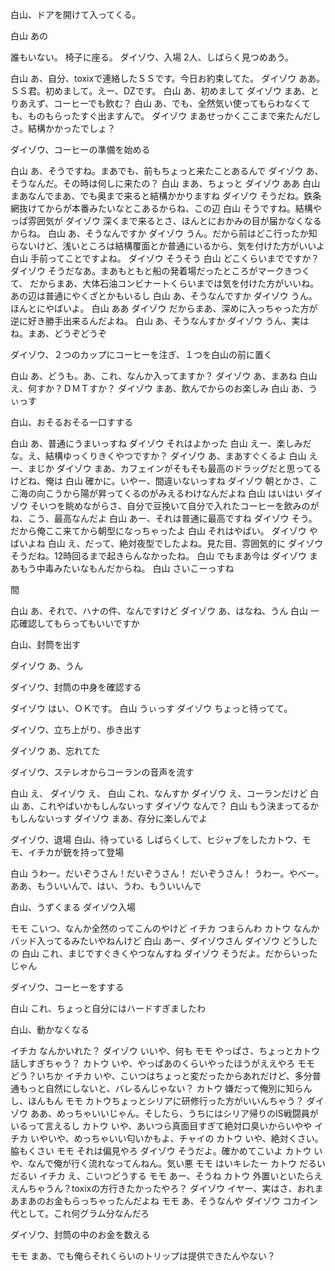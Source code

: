 白山、ドアを開けて入ってくる。

白山    あの

誰もいない。
椅子に座る。
ダイゾウ、入場
2人、しばらく見つめあう。

白山		あ、自分、toxixで連絡したＳＳです。今日お約束してた。
ダイゾウ    ああ。ＳＳ君。初めまして。えー、DZです。
白山        あ、初めまして
ダイゾウ    まあ、とりあえず、コーヒーでも飲む？
白山        あ、でも、全然気い使ってもらわなくても、ものもらったすぐ出ますんで。
ダイゾウ    まあせっかくここまで来たんだしさ。結構かかったでしょ？

ダイゾウ、コーヒーの準備を始める

白山        あ、そうですね。まあでも、前もちょっと来たことあるんで
ダイゾウ    あ、そうなんだ。その時は何しに来たの？
白山        まあ、ちょっと
ダイゾウ    ああ
白山        まあなんでまあ、でも奥まで来ると結構かかりますね
ダイゾウ    そうだね。鉄条網抜けてからが本番みたいなとこあるからね、この辺
白山        そうですね。結構やっぱ雰囲気が
ダイゾウ    深くまで来るとさ、ほんとにおかみの目が届かなくなるからね。
白山        あ、そうなんですか
ダイゾウ    うん。だから前はどこ行ったか知らないけど、浅いところは結構覆面とか普通にいるから、気を付けた方がいいよ
白山        手前ってことですよね。
ダイゾウ    そうそう
白山        どこくらいまでですか？
ダイゾウ    そうだなあ。まあもともと船の発着場だったところがマークきつくて、
            だからまあ、大体石油コンビナートくらいまでは気を付けた方がいいね。あの辺は普通にやくざとかもいるし
白山        あ、そうなんですか
ダイゾウ    うん。ほんとにやばいよ。
白山        ああ
ダイゾウ    だからまあ、深めに入っちゃった方が逆に好き勝手出来るんだよね。
白山        あ、そうなんすか
ダイゾウ    うん、実はね。まあ、どうぞどうぞ

ダイゾウ、２つのカップにコーヒーを注ぎ、１つを白山の前に置く

白山        あ、どうも。あ、これ、なんか入ってますか？
ダイゾウ    あ、まあね
白山        え、何すか？ＤＭＴすか？
ダイゾウ    まあ、飲んでからのお楽しみ
白山        あ、うぃっす

白山、おそるおそる一口すする

白山        あ、普通にうまいっすね
ダイゾウ    それはよかった
白山        えー、楽しみだな。え、結構ゆっくりきくやつですか？
ダイゾウ    あ、まあすぐくるよ
白山        えー、まじか
ダイゾウ     まあ、カフェインがそもそも最高のドラッグだと思ってるけどね、俺は
白山        確かに。いやー、間違いないっすね
ダイゾウ    朝とかさ、ここ海の向こうから陽が昇ってくるのがみえるわけなんだよね
白山        はいはい
ダイゾウ    そいつを眺めながらさ、自分で豆挽いて自分で入れたコーヒーを飲みのがね、こう、最高なんだよ
白山        あー、それは普通に最高ですね
ダイゾウ    そう。だから俺ここ来てから朝型になっちゃったよ
白山        それはやばい。
ダイゾウ    やばいよね
白山        え、だって、絶対夜型でしたよね。見た目、雰囲気的に
ダイゾウ    そうだね。12時回るまで起きらんなかったね。
白山        でもまあ今は
ダイゾウ    まあもう中毒みたいなもんだからね。
白山        さいこーっすね

間

白山        あ、それで、ハナの件、なんですけど
ダイゾウ    あ、はなね、うん
白山        一応確認してもらってもいいですか

白山、封筒を出す

ダイゾウ    あ、うん

ダイゾウ、封筒の中身を確認する

ダイゾウ    はい、ＯＫです。
白山        うぃっす
ダイゾウ    ちょっと待ってて。

ダイゾウ、立ち上がり、歩き出す

ダイゾウ    あ、忘れてた

ダイゾウ、ステレオからコーランの音声を流す

白山        え、
ダイゾウ    え、
白山        これ、なんすか
ダイゾウ    え、コーランだけど
白山        あ、これやばいかもしんないっす
ダイゾウ    なんで？
白山        もう決まってるかもしんないっす
ダイゾウ    まあ、存分に楽しんでよ

ダイゾウ、退場
白山、待っている
しばらくして、ヒジャブをしたカトウ、モモ、イチカが銃を持って登場

白山    うわー。だいぞうさん！だいぞうさん！
だいぞうさん！
うわー。やべー。
ああ、もういいんで、はい、うわ、もういいんで

白山、うずくまる
ダイゾウ入場

モモ    こいつ、なんか全然のってこんのやけど
イチカ    つまらんわ
カトウ    なんかバッド入ってるみたいやねんけど
白山    あー、ダイゾウさん
ダイゾウ    どうしたの
白山    これ、まじですぐきくやつなんすね
ダイゾウ    そうだよ。だからいったじゃん

ダイゾウ、コーヒーをすする

白山    これ、ちょっと自分にはハードすぎましたわ

白山、動かなくなる

イチカ    なんかいれた？
ダイゾウ    いいや、何も
モモ    やっぱさ、ちょっとカトウ話しすぎちゃう？
カトウ    いや、やっぱあのくらいやったほうがええやろ
モモ    どう？いちか
イチカ    いや、こいつはちょっと変だったからあれだけど、多分普通もっと自然にしないと、バレるんじゃない？
カトウ    嫌だって俺別に知らんし、ほんもん
モモ    カトウちょっとシリアに研修行った方がいいんちゃう？
ダイゾウ    ああ、めっちゃいいじゃん。そしたら、うちにはシリア帰りのIS戦闘員がいるって言えるし
カトウ    いや、あいつら真面目すぎて絶対口臭いからいやや
イチカ    いやいや、めっちゃいい匂いかもよ、チャイの
カトウ    いや、絶対くさい。脇もくさい
モモ    それは偏見やろ
ダイゾウ    そうだよ。確かめてこいよ
カトウ    いや、なんで俺が行く流れなってんねん。気い悪
モモ    はいキレたー
カトウ    だるいだるい
イチカ    え、こいつどうする
モモ    あー、そうね
カトウ    外置いといたらええんちゃうん？toxixの方行きたかったやろ？
ダイゾウ    イヤー、実はさ、おれまあまあのお金もらっちゃったんだよね
モモ    あ、そうなんや
ダイゾウ    コカイン代として。これ何グラム分なんだろ

ダイゾウ、封筒の中のお金を数える

モモ    まあ、でも俺らそれくらいのトリップは提供できたんやない？



